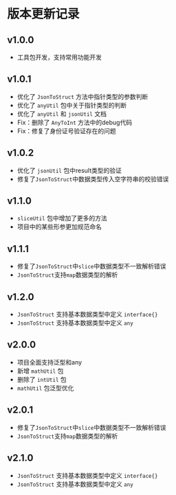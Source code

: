 # 版本更新记录

## v1.0.0
- 工具包开发，支持常用功能开发

## v1.0.1
- 优化了 `JsonToStruct` 方法中指针类型的参数判断
- 优化了 `anyUtil` 包中关于指针类型的判断
- 优化了 `anyUtil` 和 `jsonUtil` 文档
- Fix：删除了 `AnyToInt` 方法中的debug代码
- Fix：修复了身份证号验证存在的问题

## v1.0.2
- 优化了 `jsonUtil` 包中result类型的验证
- 修复了`JsonToStruct`中数据类型传入空字符串的校验错误

## v1.1.0
- `sliceUtil` 包中增加了更多的方法
- 项目中的某些形参更加规范命名

## v1.1.1
- 修复了`JsonToStruct`中`slice`中数据类型不一致解析错误
- `JsonToStruct`支持`map`数据类型的解析

## v1.2.0
- `JsonToStruct` 支持基本数据类型中定义 `interface{}`
- `JsonToStruct` 支持基本数据类型中定义 `any`

## v2.0.0
- 项目全面支持泛型和any
- 新增 `mathUtil` 包
- 删除了 `intUtil` 包
- `mathUtil` 包泛型优化

## v2.0.1
- 修复了`JsonToStruct`中`slice`中数据类型不一致解析错误
- `JsonToStruct`支持`map`数据类型的解析

## v2.1.0
- `JsonToStruct` 支持基本数据类型中定义 `interface{}`
- `JsonToStruct` 支持基本数据类型中定义 `any`